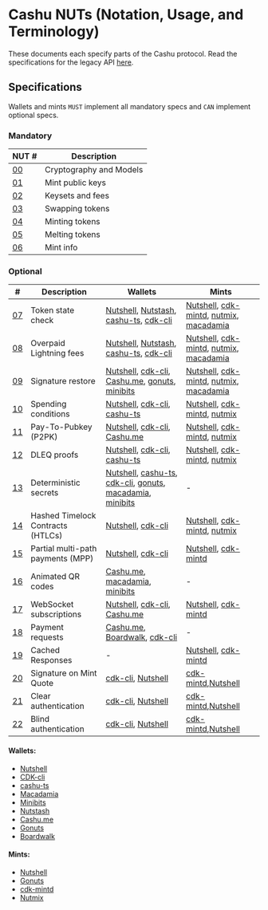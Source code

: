 # Cashu NUTs (Notation, Usage, and Terminology)

These documents each specify parts of the Cashu protocol. Read the specifications for the legacy API [here](https://github.com/cashubtc/nuts/tree/74f26b81b6617db710fa1081eebc0c7203711213).

## Specifications

Wallets and mints `MUST` implement all mandatory specs and `CAN` implement optional specs.

### Mandatory

| NUT #    | Description             |
| -------- | ----------------------- |
| [00][00] | Cryptography and Models |
| [01][01] | Mint public keys        |
| [02][02] | Keysets and fees        |
| [03][03] | Swapping tokens         |
| [04][04] | Minting tokens          |
| [05][05] | Melting tokens          |
| [06][06] | Mint info               |

### Optional

| #        | Description                       | Wallets                                                                      | Mints                                              |
| -------- | --------------------------------- | ---------------------------------------------------------------------------- | -------------------------------------------------- |
| [07][07] | Token state check                 | [Nutshell][py], [Nutstash][ns], [cashu-ts][ts], [cdk-cli]                    | [Nutshell][py], [cdk-mintd], [nutmix], [macadamia] |
| [08][08] | Overpaid Lightning fees           | [Nutshell][py], [Nutstash][ns], [cashu-ts][ts], [cdk-cli]                    | [Nutshell][py], [cdk-mintd], [nutmix], [macadamia] |
| [09][09] | Signature restore                 | [Nutshell][py], [cdk-cli], [Cashu.me][cashume], [gonuts], [minibits]         | [Nutshell][py], [cdk-mintd], [nutmix], [macadamia] |
| [10][10] | Spending conditions               | [Nutshell][py], [cdk-cli], [cashu-ts][ts]                                    | [Nutshell][py], [cdk-mintd], [nutmix]              |
| [11][11] | Pay-To-Pubkey (P2PK)              | [Nutshell][py], [cdk-cli], [Cashu.me][cashume]                               | [Nutshell][py], [cdk-mintd], [nutmix]              |
| [12][12] | DLEQ proofs                       | [Nutshell][py], [cdk-cli], [cashu-ts][ts]                                    | [Nutshell][py], [cdk-mintd], [nutmix]              |
| [13][13] | Deterministic secrets             | [Nutshell][py], [cashu-ts][ts], [cdk-cli], [gonuts], [macadamia], [minibits] | -                                                  |
| [14][14] | Hashed Timelock Contracts (HTLCs) | [Nutshell][py], [cdk-cli]                                                    | [Nutshell][py], [cdk-mintd], [nutmix]              |
| [15][15] | Partial multi-path payments (MPP) | [Nutshell][py], [cdk-cli]                                                    | [Nutshell][py], [cdk-mintd]                        |
| [16][16] | Animated QR codes                 | [Cashu.me][cashume], [macadamia], [minibits]                                 | -                                                  |
| [17][17] | WebSocket subscriptions           | [Nutshell][py], [cdk-cli][cdk-cli], [Cashu.me][cashume]                      | [Nutshell][py], [cdk-mintd][cdk-mintd]             |
| [18][18] | Payment requests                  | [Cashu.me][cashume], [Boardwalk][bwc], [cdk-cli]                             | -                                                  |
| [19][19] | Cached Responses                  | -                                                                            | [Nutshell][py], [cdk-mintd]                        |
| [20][20] | Signature on Mint Quote           | [cdk-cli], [Nutshell][py]                                                    | [cdk-mintd],[Nutshell][py]                         |
| [21][21] | Clear authentication              | [cdk-cli], [Nutshell][py]                                                    | [cdk-mintd],[Nutshell][py]                         |
| [22][22] | Blind authentication              | [cdk-cli], [Nutshell][py]                                                    | [cdk-mintd],[Nutshell][py]                         |

#### Wallets:

- [Nutshell][py]
- [CDK-cli][cdk-cli]
- [cashu-ts][ts]
- [Macadamia][macadamia]
- [Minibits][minibits]
- [Nutstash][ns]
- [Cashu.me][cashume]
- [Gonuts][gonuts]
- [Boardwalk][bwc]

#### Mints:

- [Nutshell][py]
- [Gonuts][gonuts]
- [cdk-mintd][cdk-mintd]
- [Nutmix][nutmix]

[py]: https://github.com/cashubtc/nutshell
[lnbits]: https://github.com/lnbits/cashu
[cashume]: https://cashu.me
[ns]: https://nutstash.app/
[ts]: https://github.com/cashubtc/cashu-ts
[enuts]: https://github.com/cashubtc/eNuts
[macadamia]: https://github.com/zeugmaster/macadamia
[minibits]: https://github.com/minibits-cash/minibits_wallet
[moksha]: https://github.com/ngutech21/moksha
[cdk]: https://github.com/cashubtc/cdk
[cdk-cli]: https://github.com/cashubtc/cdk/tree/main/crates/cdk-cli
[cdk-mintd]: https://github.com/cashubtc/cdk/tree/main/crates/cdk-mintd
[gonuts]: https://github.com/elnosh/gonuts
[nutmix]: https://github.com/lescuer97/nutmix
[bwc]: https://github.com/MakePrisms/boardwalkcash
[00]: 00.md
[01]: 01.md
[02]: 02.md
[03]: 03.md
[04]: 04.md
[05]: 05.md
[06]: 06.md
[07]: 07.md
[08]: 08.md
[09]: 09.md
[10]: 10.md
[11]: 11.md
[12]: 12.md
[13]: 13.md
[14]: 14.md
[15]: 15.md
[16]: 16.md
[17]: 17.md
[18]: 18.md
[19]: 19.md
[20]: 20.md
[21]: 21.md
[22]: 22.md
